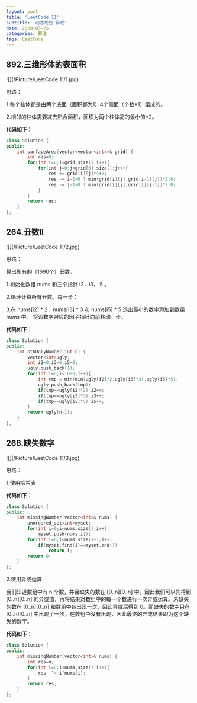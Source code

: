 ```yaml
---
layout: post
title: 'LeetCode 11'
subtitle: '动态规划 异或'
date: 2020-03-25
categories: 算法
tags: LeetCode
---
```


## 892.三维形体的表面积

![](/Picture/LeetCode 11/1.jpg)

思路：

1.每个柱体都是由两个底面（面积都为1）4个侧面（个数*1）组成的。

2.相邻的柱体需要减去贴合面积，面积为两个柱体高的最小值*2。

**代码如下：**

```c++
class Solution {
public:
    int surfaceArea(vector<vector<int>>& grid) {
    	int res=0;
    	for(int i=0;i<grid.size();i++){
    		for(int j=0;j<grid[0].size();j++){
    			res += grid[i][j]*4+2;
    			res -= i-1>0 ? min(grid[i][j],grid[i-1][j])*2:0;
    			res -= j-1>0 ? min(grid[i][j],grid[i][j-1])*2:0;
    		}
    	}
    	return res;
    }
};
```

## 264.丑数II

![](/Picture/LeetCode 11/2.jpg)

思路：

算出所有的（1690个）丑数。

1.初始化数组 nums 和三个指针 i2，i3，i5 。

2.循环计算所有丑数。每一步：

3.在 nums[i2] * 2，nums[i3] * 3 和 nums[i5] * 5 选出最小的数字添加到数组 nums 中。
将该数字对应的因子指针向前移动一步。

**代码如下：**

```c++
class Solution {
public:
    int nthUglyNumber(int n) {
    	vector<int>ugly;
    	int i2=0,i3=0,i5=0;
    	ugly.push_back(1);
    	for(int i=0;i<1690;i++){
    		int tmp = min(min(ugly[i2]*2,ugly[i3]*3),ugly[i5]*5);
    		ugly.push_back(tmp);
    		if(tmp==ugly[i2]*2) i2++;
    		if(tmp==ugly[i3]*3) i3++;
    		if(tmp==ugly[i5]*5) i5++;
    	}
    	return ugly[n-1];
    }
};
```

## 268.缺失数字

![](/Picture/LeetCode 11/3.jpg)

思路：

1.使用哈希表

**代码如下：**

```c++
class Solution {
public:
    int missingNumber(vector<int>& nums) {
    	unordered_set<int>myset;
    	for(int i=0;i<nums.size();i++)
    		myset.push(nums[i]);
    	for(int i=0;i<nums.size()+1;i++)
    		if(myset.find(i)==myset.end())
    			return i;
    	return 0;
    }
};
```

2.使用异或运算

我们知道数组中有 n 个数，并且缺失的数在 [0..n][0..n] 中。因此我们可以先得到 [0..n][0..n] 的异或值，再将结果对数组中的每一个数进行一次异或运算。未缺失的数在 [0..n][0..n] 和数组中各出现一次，因此异或后得到 0。而缺失的数字只在 [0..n][0..n] 中出现了一次，在数组中没有出现，因此最终的异或结果即为这个缺失的数字。

**代码如下：**

```c++
class Solution {
public:
    int missingNumber(vector<int>& nums) {
    	int res=n;
    	for(int i=0;i<nums.size();i++){
    		res  ^= i^nums[i];
    	}
    	return res;
    }
};
```

